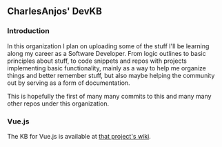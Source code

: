 ## CharlesAnjos' DevKB

### Introduction
In this organization I plan on uploading some of the stuff I'll be learning along my career as a Software Developer. 
From logic outlines to basic principles about stuff, to code snippets and repos with projects implementing basic functionality, 
mainly as a way to help me organize things and better remember stuff, but also maybe helping the community out by serving
as a form of documentation.

This is hopefully the first of many many commits to this and many many other repos under this organization.

### Vue.js
The KB for Vue.js is available at [that project's wiki](https://github.com/CharlesAnjos-DevKB/VueKB/wiki).
